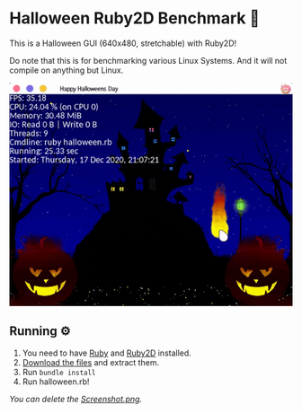 # Halloween Ruby2D Benchmark 🎃
This is a Halloween GUI (640x480, stretchable) with Ruby2D!

Do note that this is for benchmarking various Linux Systems.
And it will not compile on anything but Linux.

![GIF Preview](https://raw.githubusercontent.com/Souravgoswami/ruby2d_linuxstat_benchmark/master/Previews/preview.gif)

## Running ⚙️
  1. You need to have [Ruby](https://www.ruby-lang.org/en/downloads/) and [Ruby2D](http://www.ruby2d.com/learn/get-started/) installed.
  2. [Download the files](https://github.com/Souravgoswami/happy-halloween-ruby2d/archive/master.zip) and extract them.
  3. Run `bundle install`
  4. Run halloween.rb!

*You can delete the [Screenshot.png](https://github.com/Souravgoswami/happy-halloween-ruby2d/blob/master/Screenshot.png).*
